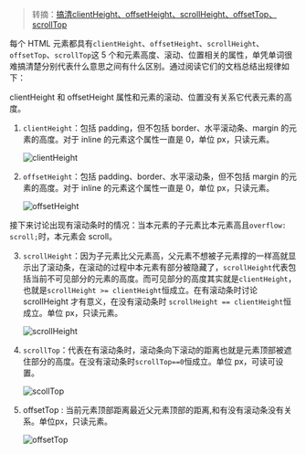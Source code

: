 > 转摘：[搞清clientHeight、offsetHeight、scrollHeight、offsetTop、scrollTop](http://imweb.io/topic/57c5409e808fd2fb204eef52)

每个 HTML 元素都具有`clientHeight`、`offsetHeight`、`scrollHeight`、`offsetTop`、`scrollTop`这 5 个和元素高度、滚动、位置相关的属性，单凭单词很难搞清楚分别代表什么意思之间有什么区别。通过阅读它们的文档总结出规律如下：

clientHeight 和 offsetHeight 属性和元素的滚动、位置没有关系它代表元素的高度。

1. `clientHeight`：包括 padding，但不包括 border、水平滚动条、margin 的元素的高度。对于 inline 的元素这个属性一直是 0，单位 px，只读元素。

    ![clientHeight](http://cnd.qiniu.lin07ux.cn/markdown/1472957836645.png)

2. `offsetHeight`：包括 padding、border、水平滚动条，但不包括 margin 的元素的高度。对于 inline 的元素这个属性一直是 0，单位 px，只读元素。

    ![offsetHeight](http://cnd.qiniu.lin07ux.cn/markdown/1472957923577.png)

接下来讨论出现有滚动条时的情况：当本元素的子元素比本元素高且`overflow: scroll;`时，本元素会 scroll。

3. `scrollHeight`：因为子元素比父元素高，父元素不想被子元素撑的一样高就显示出了滚动条，在滚动的过程中本元素有部分被隐藏了，`scrollHeight`代表包括当前不可见部分的元素的高度。而可见部分的高度其实就是`clientHeight`，也就是`scrollHeight >= clientHeight`恒成立。在有滚动条时讨论 scrollHeight 才有意义，在没有滚动条时 `scrollHeight == clientHeight`恒成立。单位 px，只读元素。

    ![scrollHeight](http://cnd.qiniu.lin07ux.cn/markdown/1472958097602.png)

4. `scrollTop`：代表在有滚动条时，滚动条向下滚动的距离也就是元素顶部被遮住部分的高度。在没有滚动条时`scrollTop==0`恒成立。单位 px，可读可设置。

    ![scollTop](http://cnd.qiniu.lin07ux.cn/markdown/1472958309350.png)


5. offsetTop : 当前元素顶部距离最近父元素顶部的距离,和有没有滚动条没有关系。单位px，只读元素。

    ![offsetTop](http://cnd.qiniu.lin07ux.cn/markdown/1472958356283.png)





